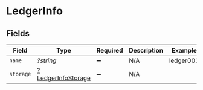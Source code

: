 # LedgerInfo


## Fields

| Field                                                          | Type                                                           | Required                                                       | Description                                                    | Example                                                        |
| -------------------------------------------------------------- | -------------------------------------------------------------- | -------------------------------------------------------------- | -------------------------------------------------------------- | -------------------------------------------------------------- |
| `name`                                                         | *?string*                                                      | :heavy_minus_sign:                                             | N/A                                                            | ledger001                                                      |
| `storage`                                                      | [?LedgerInfoStorage](../../models/shared/LedgerInfoStorage.md) | :heavy_minus_sign:                                             | N/A                                                            |                                                                |